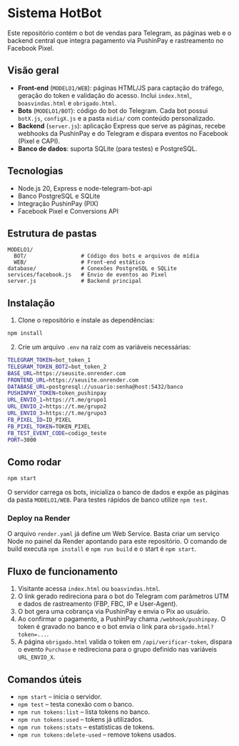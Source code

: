 # Sistema HotBot

Este repositório contém o bot de vendas para Telegram, as páginas web e o backend central que integra pagamento via PushinPay e rastreamento no Facebook Pixel.

## Visão geral

- **Front-end** (`MODELO1/WEB`): páginas HTML/JS para captação do tráfego, geração do token e validação do acesso. Inclui `index.html`, `boasvindas.html` e `obrigado.html`.
- **Bots** (`MODELO1/BOT`): código do bot do Telegram. Cada bot possui `botX.js`, `configX.js` e a pasta `midia/` com conteúdo personalizado.
- **Backend** (`server.js`): aplicação Express que serve as páginas, recebe webhooks da PushinPay e do Telegram e dispara eventos no Facebook (Pixel e CAPI).
- **Banco de dados**: suporta SQLite (para testes) e PostgreSQL.

## Tecnologias

- Node.js 20, Express e node-telegram-bot-api
- Banco PostgreSQL e SQLite
- Integração PushinPay (PIX)
- Facebook Pixel e Conversions API

## Estrutura de pastas

```
MODELO1/
  BOT/                 # Código dos bots e arquivos de mídia
  WEB/                 # Front-end estático
database/              # Conexões PostgreSQL e SQLite
services/facebook.js   # Envio de eventos ao Pixel
server.js              # Backend principal
```

## Instalação

1. Clone o repositório e instale as dependências:

```bash
npm install
```

2. Crie um arquivo `.env` na raiz com as variáveis necessárias:

```bash
TELEGRAM_TOKEN=bot_token_1
TELEGRAM_TOKEN_BOT2=bot_token_2
BASE_URL=https://seusite.onrender.com
FRONTEND_URL=https://seusite.onrender.com
DATABASE_URL=postgresql://usuario:senha@host:5432/banco
PUSHINPAY_TOKEN=token_pushinpay
URL_ENVIO_1=https://t.me/grupo1
URL_ENVIO_2=https://t.me/grupo2
URL_ENVIO_3=https://t.me/grupo3
FB_PIXEL_ID=ID_PIXEL
FB_PIXEL_TOKEN=TOKEN_PIXEL
FB_TEST_EVENT_CODE=codigo_teste
PORT=3000
```

## Como rodar

```bash
npm start
```
O servidor carrega os bots, inicializa o banco de dados e expõe as páginas da pasta `MODELO1/WEB`. Para testes rápidos de banco utilize `npm test`.

### Deploy na Render

O arquivo `render.yaml` já define um Web Service. Basta criar um serviço Node no painel da Render apontando para este repositório. O comando de build executa `npm install` e `npm run build` e o start é `npm start`.

## Fluxo de funcionamento

1. Visitante acessa `index.html` ou `boasvindas.html`.
2. O link gerado redireciona para o bot do Telegram com parâmetros UTM e dados de rastreamento (FBP, FBC, IP e User-Agent).
3. O bot gera uma cobrança via PushinPay e envia o Pix ao usuário.
4. Ao confirmar o pagamento, a PushinPay chama `/webhook/pushinpay`. O token é gravado no banco e o bot envia o link para `obrigado.html?token=...`.
5. A página `obrigado.html` valida o token em `/api/verificar-token`, dispara o evento `Purchase` e redireciona para o grupo definido nas variáveis `URL_ENVIO_X`.

## Comandos úteis

- `npm start` – inicia o servidor.
- `npm test` – testa conexão com o banco.
- `npm run tokens:list` – lista tokens no banco.
- `npm run tokens:used` – tokens já utilizados.
- `npm run tokens:stats` – estatísticas de tokens.
- `npm run tokens:delete-used` – remove tokens usados.
```
